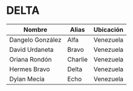 # DELTA 

| Nombre           | Alias       | Ubicación     |
| -----            | ----        | ----          |
| Dangelo González | Alfa        | Venezuela     |
| David Urdaneta   | Bravo       | Venezuela     |
| Oriana Rondón    | Charlie     | Venezuela     |
| Hermes Bravo     | Delta       | Venezuela     | 
| Dylan Mecía      | Echo        | Venezuela     |
